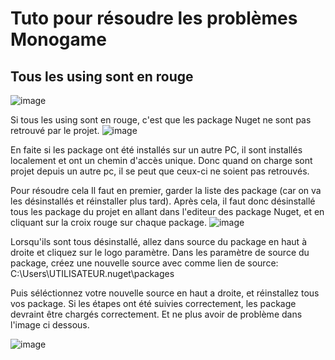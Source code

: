<h1>Tuto pour résoudre les problèmes Monogame</h1>

<h2>Tous les using sont en rouge</h2>

![image](https://user-images.githubusercontent.com/90217410/211167009-65300581-81f0-4767-8a0a-8c4e21c2aa07.png)


Si tous les using sont en rouge, c'est que les package Nuget ne sont pas retrouvé par le projet.
![image](https://user-images.githubusercontent.com/90217410/211167028-e900c42e-f53b-4dcd-b9af-e56af6c3f5ec.png)

En faite si les package ont été installés sur un autre PC, il sont installés localement et ont un chemin d'accès unique.
Donc quand on charge sont projet depuis un autre pc, il se peut que ceux-ci ne soient pas retrouvés.

Pour résoudre cela Il faut en premier, garder la liste des package (car on va les désinstallés et réinstaller plus tard).
Après cela, il faut donc désinstallé tous les package du projet en allant dans l'editeur des package Nuget, et en cliquant sur la croix rouge sur chaque package.
![image](https://user-images.githubusercontent.com/90217410/211166911-bf27b66f-a594-423b-8be5-fa1b573a5506.png)

Lorsqu'ils sont tous désinstallé, allez dans source du package en haut à droite et cliquez sur le logo paramètre.
Dans les paramètre de source du package, créez une nouvelle source avec comme lien de source: C:\Users\UTILISATEUR\.nuget\packages

Puis séléctionnez votre nouvelle source en haut a droite, et réinstallez tous vos package.
Si les étapes ont été suivies correctement, les package devraint être chargés correctement. Et ne plus avoir de problème dans l'image ci dessous.

![image](https://user-images.githubusercontent.com/90217410/211167030-2ac006c7-1239-4556-8b54-d438bc8d7855.png)
